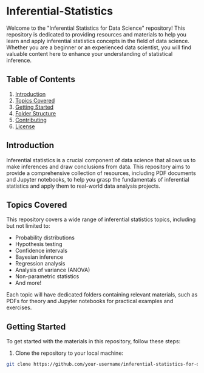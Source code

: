 # Inferential-Statistics


Welcome to the "Inferential Statistics for Data Science" repository! This repository is dedicated to providing resources and materials to help you learn and apply inferential statistics concepts in the field of data science. Whether you are a beginner or an experienced data scientist, you will find valuable content here to enhance your understanding of statistical inference.

## Table of Contents

1. [Introduction](#introduction)
2. [Topics Covered](#topics-covered)
3. [Getting Started](#getting-started)
4. [Folder Structure](#folder-structure)
5. [Contributing](#contributing)
6. [License](#license)

## Introduction

Inferential statistics is a crucial component of data science that allows us to make inferences and draw conclusions from data. This repository aims to provide a comprehensive collection of resources, including PDF documents and Jupyter notebooks, to help you grasp the fundamentals of inferential statistics and apply them to real-world data analysis projects.

## Topics Covered

This repository covers a wide range of inferential statistics topics, including but not limited to:

- Probability distributions
- Hypothesis testing
- Confidence intervals
- Bayesian inference
- Regression analysis
- Analysis of variance (ANOVA)
- Non-parametric statistics
- And more!

Each topic will have dedicated folders containing relevant materials, such as PDFs for theory and Jupyter notebooks for practical examples and exercises.

## Getting Started

To get started with the materials in this repository, follow these steps:

1. Clone the repository to your local machine:

```bash
git clone https://github.com/your-username/inferential-statistics-for-data-science.git
